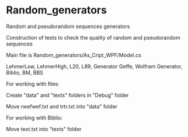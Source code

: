 # Random_generators
Random and pseudorandom sequences generators

Construction of tests to check the quality of random and
pseudorandom sequences

Main file is Random_generators/As_Cript_WPF/Model.cs

LehmerLow,
LehmerHigh,
L20,
L89,
Generator Geffe,
Wolfram Generator,
Biblio,
BM,
BBS


For working with files:

Create "data" and "texts" folders in "Debug" folder

Move rwefwef.txt and trtr.txt into "data" folder

For working with Biblio:

Move text.txt into "texts" folder

